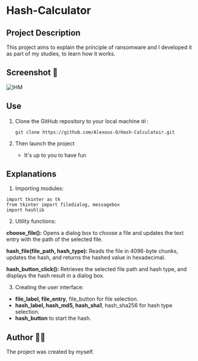 # Hash-Calculator

## Project Description 

This project aims to explain the principle of ransomware and I developed it as part of my studies, to learn how it works.

## Screenshot 📸

![IHM](https://github.com/user-attachments/assets/ec299734-a341-41f0-a832-77021826d29c)

## Use

1. Clone the GitHub repository to your local machine <img src="https://cdn.jsdelivr.net/gh/devicons/devicon/icons/git/git-original.svg" height="15" alt="git logo" />:

    ```
    git clone https://github.com/Alexous-O/Hash-Calculatoir.git
    ```
    
2. Then launch the project
   - It's up to you to have fun

## Explanations

1. Importing modules:

```
import tkinter as tk
from tkinter import filedialog, messagebox
import hashlib
```

2. Utility functions:

**choose_file():** Opens a dialog box to choose a file and updates the text entry with the path of the selected file.

**hash_file(file_path, hash_type):** Reads the file in 4096-byte chunks, updates the hash, and returns the hashed value in hexadecimal.

**hash_button_click():** Retrieves the selected file path and hash type, and displays the hash result in a dialog box.

3. Creating the user interface:

- **file_label, file_entry**, file_button for file selection.
- **hash_label, hash_md5, hash_sha1**, hash_sha256 for hash type selection.
- **hash_button** to start the hash.


## Author 👨‍💻
The project was created by myself.
